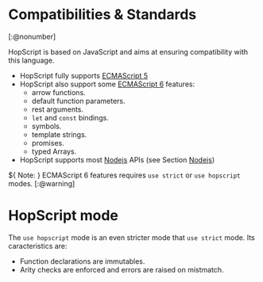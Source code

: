 Compatibilities & Standards
===========================
[:@nonumber]

HopScript is based on JavaScript and aims at ensuring compatibility
with this language.

  * HopScript fully supports [ECMAScript 5][es5]
  * HopScript also support some [ECMAScript 6][es6] features:
    * arrow functions.
    * default function parameters.
    * rest arguments.
    * `let` and `const` bindings.
    * symbols.
    * template strings.
    * promises.
    * typed Arrays.
  * HopScript supports most [Nodejs][nodejs] APIs (see Section
  [Nodejs](nodejs.html))
    
${ <span class="label label-warning">Note:</span> }
 ECMAScript 6 features requires `use strict` or `use hopscript` modes.
[:@warning]

HopScript mode
==============

The `use hopscript` mode is an even stricter mode that `use strict` mode.
Its caracteristics are:

  * Function declarations are immutables.
  * Arity checks are enforced and errors are raised on mistmatch.

[es5]: http://www.ecma-international.org/ecma-262/5.1
[es6]: http://www.ecma-international.org/ecma-262/6.0
[nodejs]: https://nodejs.org/api
